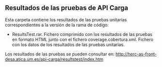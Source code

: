 ## Resultados de las pruebas de API Carga 

Esta carpeta contiene los resultados de las pruebas unitarias correspondientes a la versión de la rama de código:
 - ResultsTest.rar. Fichero comprimido con los resultados de las pruebas en formato HTML junto con el fichero coverage.cobertura.xml. Fichero con los datos de los resultados de las pruebas unitarias.

Los resultados de las pruebas se pueden consultar en:
http://herc-as-front-desa.atica.um.es/api-carga/resultstest/index.htm
